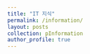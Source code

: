 ```yaml
---
title: "IT 지식"
permalink: /information/
layout: posts
collection: pInformation
author_profile: true
---
```

